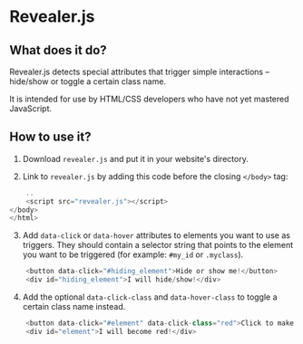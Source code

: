 # Revealer.js

## What does it do?

Revealer.js detects special attributes that trigger simple interactions – hide/show or toggle a certain class name.

It is intended for use by HTML/CSS developers who have not yet mastered JavaScript.

## How to use it?

1. Download `revealer.js` and put it in your website's directory.

2. Link to `revealer.js` by adding this code before the closing `</body>` tag:

```js
    ..
    <script src="revealer.js"></script>
</body>
</html>
```

3. Add `data-click` or `data-hover` attributes to elements you want to use as triggers. They should contain a selector string that points to the element you want to be triggered (for example: `#my_id` or `.myclass`).

```js
    <button data-click="#hiding_element">Hide or show me!</button>
    <div id="hiding_element">I will hide/show!</div>
```

4. Add the optional `data-click-class` and `data-hover-class` to toggle a certain class name instead.

```js
    <button data-click="#element" data-click-class="red">Click to make the element red!</button>
    <div id="element">I will become red!</div>
```
